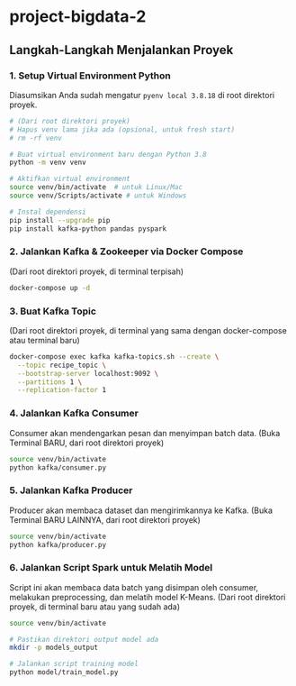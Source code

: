 # project-bigdata-2

## Langkah-Langkah Menjalankan Proyek

### 1. Setup Virtual Environment Python

Diasumsikan Anda sudah mengatur `pyenv local 3.8.18` di root direktori proyek.

```bash
# (Dari root direktori proyek)
# Hapus venv lama jika ada (opsional, untuk fresh start)
# rm -rf venv

# Buat virtual environment baru dengan Python 3.8
python -m venv venv

# Aktifkan virtual environment
source venv/bin/activate  # untuk Linux/Mac
source venv/Scripts/activate # untuk Windows

# Instal dependensi
pip install --upgrade pip
pip install kafka-python pandas pyspark
```

### 2. Jalankan Kafka & Zookeeper via Docker Compose

(Dari root direktori proyek, di terminal terpisah)

```bash
docker-compose up -d
```

### 3. Buat Kafka Topic

(Dari root direktori proyek, di terminal yang sama dengan docker-compose atau terminal baru)

```bash
docker-compose exec kafka kafka-topics.sh --create \
  --topic recipe_topic \
  --bootstrap-server localhost:9092 \
  --partitions 1 \
  --replication-factor 1
```

### 4. Jalankan Kafka Consumer

Consumer akan mendengarkan pesan dan menyimpan batch data.
(Buka Terminal BARU, dari root direktori proyek)

```bash
source venv/bin/activate
python kafka/consumer.py
```

### 5. Jalankan Kafka Producer

Producer akan membaca dataset dan mengirimkannya ke Kafka.
(Buka Terminal BARU LAINNYA, dari root direktori proyek)

```bash
source venv/bin/activate
python kafka/producer.py
```

### 6. Jalankan Script Spark untuk Melatih Model

Script ini akan membaca data batch yang disimpan oleh consumer, melakukan preprocessing, dan melatih model K-Means.
(Dari root direktori proyek, di terminal baru atau yang sudah ada)

```bash
source venv/bin/activate

# Pastikan direktori output model ada
mkdir -p models_output

# Jalankan script training model
python model/train_model.py
```
